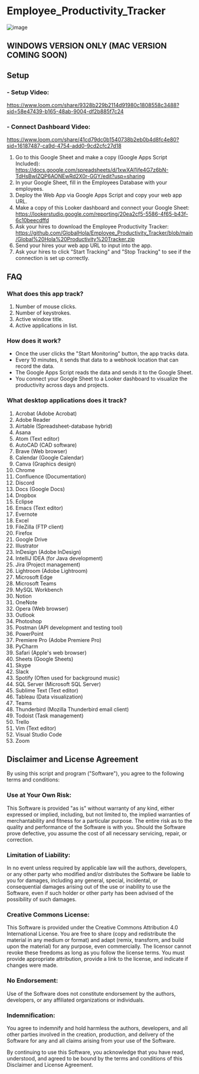 # Employee_Productivity_Tracker
![image](https://github.com/GlobalHola/Employee_Productivity_Tracker/assets/144646518/419b0c36-6591-4b3d-b270-4f6bcef5259d)

## WINDOWS VERSION ONLY (MAC VERSION COMING SOON)
## Setup
### - Setup Video: 
https://www.loom.com/share/9328b229b2114d91980c1808558c3488?sid=58e47439-b165-48ab-9004-df2b885f7c24
### - Connect Dashboard Video: 
https://www.loom.com/share/41cd79dc0b1540738b2eb0b4d8fc4e80?sid=16187487-ca9d-4754-add0-9cd2cfc27d18
1. Go to this Google Sheet and make a copy (Google Apps Script Included): https://docs.google.com/spreadsheets/d/1xwXAl1jfe4G7z6bN-TdHsBwIZQP6AONEwRd2X0r-GGY/edit?usp=sharing
2. In your Google Sheet, fill in the Employees Database with your employees.
3. Deploy the Web App via Google Apps Script and copy your web app URL.
4. Make a copy of this Looker dashboard and connect your Google Sheet: https://lookerstudio.google.com/reporting/20ea2cf5-5586-4f65-b43f-6c10beecdffd
5. Ask your hires to download the Employee Productivity Tracker: https://github.com/GlobalHola/Employee_Productivity_Tracker/blob/main/Global%20Hola%20Productivity%20Tracker.zip
6. Send your hires your web app URL to input into the app.
7. Ask your hires to click "Start Tracking" and "Stop Tracking" to see if the connection is set up correctly.

## FAQ
### What does this app track?
1. Number of mouse clicks.
2. Number of keystrokes.
3. Active window title.
4. Active applications in list.

### How does it work?
- Once the user clicks the "Start Monitoring" button, the app tracks data.
- Every 10 minutes, it sends that data to a webhook location that can record the data.
- The Google Apps Script reads the data and sends it to the Google Sheet.
- You connect your Google Sheet to a Looker dashboard to visualize the productivity across days and projects.

### What desktop applications does it track?
1. Acrobat (Adobe Acrobat)
2. Adobe Reader
3. Airtable (Spreadsheet-database hybrid)
4. Asana
5. Atom (Text editor)
6. AutoCAD (CAD software)
7. Brave (Web browser)
8. Calendar (Google Calendar)
9. Canva (Graphics design)
10. Chrome
11. Confluence (Documentation)
12. Discord
13. Docs (Google Docs)
14. Dropbox
15. Eclipse
16. Emacs (Text editor)
17. Evernote
18. Excel
19. FileZilla (FTP client)
20. Firefox
21. Google Drive
22. Illustrator
23. InDesign (Adobe InDesign)
24. IntelliJ IDEA (for Java development)
25. Jira (Project management)
26. Lightroom (Adobe Lightroom)
27. Microsoft Edge
28. Microsoft Teams
29. MySQL Workbench
30. Notion
31. OneNote
32. Opera (Web browser)
33. Outlook
34. Photoshop
35. Postman (API development and testing tool)
36. PowerPoint
37. Premiere Pro (Adobe Premiere Pro)
38. PyCharm
39. Safari (Apple's web browser)
40. Sheets (Google Sheets)
41. Skype
42. Slack
43. Spotify (Often used for background music)
44. SQL Server (Microsoft SQL Server)
45. Sublime Text (Text editor)
46. Tableau (Data visualization)
47. Teams
48. Thunderbird (Mozilla Thunderbird email client)
49. Todoist (Task management)
50. Trello
51. Vim (Text editor)
52. Visual Studio Code
53. Zoom


## Disclaimer and License Agreement

By using this script and program ("Software"), you agree to the following terms and conditions:
### Use at Your Own Risk: 
This Software is provided "as is" without warranty of any kind, either expressed or implied, including, but not limited to, the implied warranties of merchantability and fitness for a particular purpose. The entire risk as to the quality and performance of the Software is with you. Should the Software prove defective, you assume the cost of all necessary servicing, repair, or correction.
### Limitation of Liability: 
In no event unless required by applicable law will the authors, developers, or any other party who modified and/or distributes the Software be liable to you for damages, including any general, special, incidental, or consequential damages arising out of the use or inability to use the Software, even if such holder or other party has been advised of the possibility of such damages.
### Creative Commons License: 
This Software is provided under the Creative Commons Attribution 4.0 International License. You are free to share (copy and redistribute the material in any medium or format) and adapt (remix, transform, and build upon the material) for any purpose, even commercially. The licensor cannot revoke these freedoms as long as you follow the license terms. You must provide appropriate attribution, provide a link to the license, and indicate if changes were made.
### No Endorsement: 
Use of the Software does not constitute endorsement by the authors, developers, or any affiliated organizations or individuals.
### Indemnification: 
You agree to indemnify and hold harmless the authors, developers, and all other parties involved in the creation, production, and delivery of the Software for any and all claims arising from your use of the Software.

By continuing to use this Software, you acknowledge that you have read, understood, and agreed to be bound by the terms and conditions of this Disclaimer and License Agreement.

